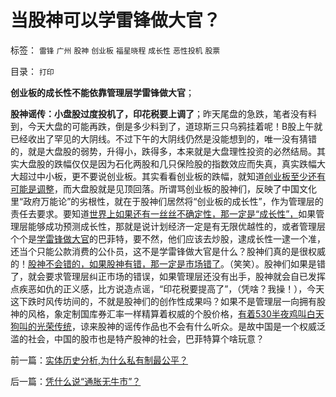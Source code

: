 # 当股神可以学雷锋做大官？

标签： `雷锋` `广州` `股神` `创业板` `福星晓程` `成长性` `恶性投机` `股票` 

目录： `打印`

**创业板的成长性不能依靠管理层学雷锋做大官**；

**股神谣传：小盘股过度投机了，印花税要上调了**；昨天尾盘的急跌，笔者没有料到，今天大盘的可能再跌，倒是多少料到了，道琼斯三只乌鸦挂着呢！B股上午就已经收出了罕见的大阴线。不过下午的大阴线仍然是没能想到的，唯一没有猜错的，就是大盘股的弱势，升得小，跌得多，本来就是大盘理性投资的必然结局。其实大盘股的跌幅仅仅是因为石化两股和几只保险股的指数效应而失真，真实跌幅大大超过中小板，更不要说创业板。其实看看创业板的跌幅，就知道[创业板至少还有可能是调整](../../../2010/9/21/创业板小非减持利好股价.md)，而大盘股就是见顶回落。所谓骂创业板的股神们，反映了中国文化里“政府万能论”的劣根性，就在于股神们居然将“创业板的成长性”，作为管理层的责任去要求。要知道[世界上如果还有一丝丝不确定性，那一定是“成长性”，](../../../2009/4/4/“不确定性定律公式”广泛适用于社会经济政治生活.md)如果管理层能够成功预测成长性，那就是说计划经济一定是有无限优越性的，或者管理层个个是[学雷锋做大官](http://darthvad.blog.sohu.com/161146952.html)的巴菲特，要不然，他们应该去炒股，逮成长性一逮一个准，还当个只能公款消费的公仆员，这不是学雷锋做大官是什么？股神们真的是很权威的！[股神不会错的，如果股神有错，那一定是市场错了](../../../2010/9/14/股票市场价格陪审团！.md)。（笑笑）。股神们如果是错了，就会要求管理层纠正市场的错误，如果管理层还没有出手，股神就会自已发挥点疾恶如仇的正义感，比方说造点谣，“印花税要提高了”，（凭啥？我操！），今天这下跌时风传坊间的，不就是股神们的创作性成果吗？如果不是管理层一向拥有股神的风格，象定制国库券汇率一样精算着权威的个股价格，[有着530半夜鸡叫白天狗叫的光荣传统](../../../2007/8/30/散户赚钱就是投机吗？.md)，谅来股神的谣传作品也不会有什么听众。是故中国是一个权威泛滥的社会，中国的股市也是特产股神的社会，巴菲特算个啥玩意？

前一篇：[实体历史分析,为什么私有制最公平？](../../../2010/11/11/实体历史分析,为什么私有制最公平？.md)

后一篇：[凭什么说“通胀无牛市”？](../../../2010/11/12/凭什么说“通胀无牛市”？.md)